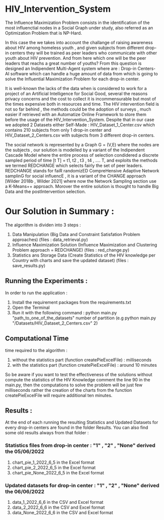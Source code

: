 # HIV_Intervention_System

The Influence Maximization Problem consists in the identification of the most influenctial nodes in a Social Graph under study, also referred as an Optimization Problem that is NP-Hard.

In this case the we takes into account the challange of raising awareness about HIV among homeless youth , and given subjects from different drop-in centers they will be trained as peer leaders who communicate with other youth about HIV prevention. And from here which one will be the peer leaders that reachs a great number of youths?
From this question is designed an Indipendent Multi-Agent system where are : Drop-in Centers-AI software which can handle a huge amount of data from which is going to solve the Influential Maximization Problem for each drop-in center.

It is well-known the lacks of the data when is considered to work for a project of an Artificial Intelligence for Social Good, several the reasons privacy concerns and the cost to collect it is incommensurable but most of the times expensive both in resources and time. The HIV intervention field is not so far behind , the methods could be the adoption of surveys , much easier if retrieved with an Automatize Online Framework to store them before the usage of the HIV_Intervention_System.
Despite that in our case we adopted 2 Datasets either Self-Made : HIV_Dataset_1_Center.csv which contains 210 subjects from only 1 drop-in center and HIV_Dataset_2_Centers.csv with subjects from 3 different drop-in centers.

The social network is represented by a Graph G = (V,E) where the nodes are the subjects , our solution is modelled by a variant of the Indipendent Cascade Model where the entire process of selection condidered a discrete sampled period of time [t T] = t1, t2 , t3 , t4 , .... T, and exploits the methods we termed REDCHANGE which selects fairly the set of peer leaders. REDCHANGE stands for faiR randomizED CompreHensive Adaptive Network samplinG for social influencE , it is a variant of the CHANGE approach [Wilder 2018b , Wilder 2021] where now the Network Sampling section use a K-Means++ approach.
Morover the entire solution is thought to handle Big Data and the postIntervention selection.

# Our Solution in Summary :

The algorithm is dividen into 3 steps : 

1) Data Manipulation (Big Data and Constraint Satisfation Problem approaches) (files : data_retrieval.py)
2) Influence Maximization Solution (Influence Maximization and Clustering Problem approach = REDCHANGE) (files : red_change.py)
3) Statistics ans Storage Data (Create Statistics of the HIV knowledge per Country with charts and save the updated dataset) (files : save_results.py)

## Running the Experiments :

In order to run the application :

1) Install the requirement packages from the requirements.txt
2) Open the Terminal 
3) Run it with the following command : python main.py "path_to_one_of_the_datasets" number of partition (e.g python main.py "/Datasets/HIV_Dataset_2_Centers.csv" 2)

## Computational Time

time required to the algorithm :
1) without the statistics part (function createPieExcelFile) : milliseconds
2) with the statistics part (function createPieExcelFile) : around 10 minutes

So be aware if you want to test the effectiveness of the solutions without compute the statistics of the HIV Knowledge comment the line 90 in the main.py, then the computations to solve the problem will be just few milliseconds rather the creation of the charts from the function createPieExcelFile will require additional ten minutes.

## Results :

At the end of each running the resulting Statistics and Updated Datasets for every drop-in centers are found in the folder Results.
You can also find some old results always from that folder : 

### Statistics files from drop-in center : "1" , "2" , "None" derived the 05/06/2022
1) chart_pie_1_2022_6_5 in the Excel format
2) chart_pie_2_2022_6_5 in the Excel format
3) chart_pie_None_2022_6_5 in the Excel format

### Updated datasets for drop-in center : "1" , "2" , "None" derived the 06/06/2022
1) data_1_2022_6_6 in the CSV and Excel format
2) data_2_2022_6_6 in the CSV and Excel format
3) data_None_2022_6_6 in the CSV and Excel format



